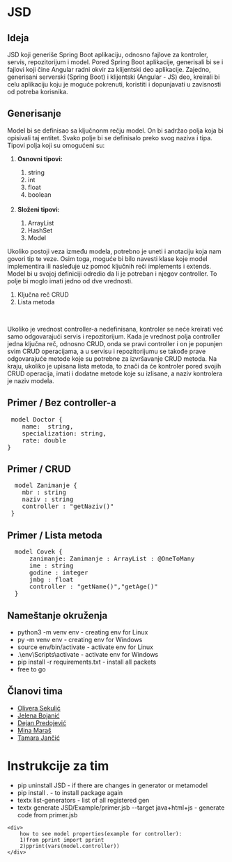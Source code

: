 # JSD
<h2>Ideja</h2>
<p>JSD koji generiše Spring Boot aplikaciju, odnosno fajlove  za kontroler, servis, repozitorijum i model. Pored Spring Boot aplikacije, generisali bi se i fajlovi koji čine Angular radni okvir za klijentski deo aplikacije. Zajedno, generisani serverski (Spring Boot) i klijentski (Angular - JS) deo, kreirali bi celu aplikaciju koju je moguće pokrenuti, koristiti i dopunjavati u zavisnosti od potreba korisnika. </p>

<h2>Generisanje</h2>
<p>Model bi se definisao sa ključnonm rečju model. On bi sadržao polja koja bi opisivali taj entitet. Svako polje bi se definisalo preko svog naziva i tipa. Tipovi polja koji su omogućeni su: 
<ol>
	<li><b>Osnovni tipovi:</b></li>
		<ol>
			<li>string</li>
			<li>int</li>
			<li>float</li>
			<li>boolean</li>
			<br/>
		</ol>
	<li><b>Složeni tipovi:</b></li>
		<ol>
			<li>ArrayList</li>
			<li>HashSet</li>
			<li>Model</li>
		</ol>
</ol>
Ukoliko postoji veza između modela, potrebno je uneti i anotaciju koja nam govori tip te veze.
Osim toga, moguće bi bilo navesti klase koje model implementira ili nasleđuje uz pomoć ključnih reči implements i extends.
Model bi u svojoj definiciji odredio da li je potreban i njegov controller. To polje bi moglo imati jedno od dve vrednosti. <ol><li>Ključna reč CRUD</li><li>Lista metoda</li></ol></p>
<br/>
<p>Ukoliko je vrednost controller-a nedefinisana, kontroler se neće kreirati već samo odgovarajući servis i repozitorijum. Kada je vrednost polja controller jedna ključna reč, odnosno CRUD, onda se pravi controller i on je popunjen svim CRUD operacijama, a u servisu i repozitorijumu se takođe prave odgovarajuće metode koje su potrebne za izvršavanje CRUD metoda. Na kraju, ukoliko je upisana lista metoda, to znači da će kontroler pored svojih CRUD operacija, imati i dodatne metode koje su izlisane, a naziv kontrolera je naziv modela.</p>


<h2>Primer / Bez controller-a</h2>

<pre>
 model Doctor {
	name:  string,
	specialization: string,
  	rate: double
}
</pre>

<h2>Primer / CRUD</h2>

<pre>
  model Zanimanje {      
    mbr : string 
    naziv : string
    controller : "getNaziv()"
 }
</pre>

<h2>Primer / Lista metoda</h2>

<pre>
  model Covek {
      zanimanje: Zanimanje : ArrayList : @OneToMany
      ime : string 
      godine : integer
      jmbg : float
      controller : "getName()","getAge()"
  }
</pre>



<h2>Nameštanje okruženja</h2>
<div>
	<ul>
		<li> python3 -m venv env - creating env for Linux </li>
	 	<li> py -m venv env - creating env for Windows </li>
		<li> source env/bin/activate - activate env for Linux  </li>
		<li> .\env\Scripts\activate - activate env for Windows  </li>
		<li> pip install -r requirements.txt - install all packets </li>
		<li> free to go </li>
	</ul>
</div>


<h2>Članovi tima</h2>
<div>
	<ul>
		<li><a href="https://github.com/OljaSekulic"> Olivera Sekulić </a></li>
		<li><a href="https://github.com/jelena-bojanic"> Jelena Bojanić </a></li>
		<li><a href="https://github.com/DejanPredojevic"> Dejan Predojević </a></li>
		<li><a href="https://github.com/minamaras"> Mina Maraš </a></li>
		<li><a href="https://github.com/tjncc"> Tamara Jančić </a></li>
	</ul>
</div>


<h1>Instrukcije za tim</h1>
<div>
	<ul>
		<li> pip uninstall JSD - if there are changes in generator or metamodel </li>
	 	<li> pip install . - to install package again </li>
		<li>textx list-generators - list of all registered gen </li>
		<li>textx generate JSD/Example/primer.jsb --target java+html+js - generate code from primer.jsb </li>
	</ul>
	
	<div>	
		how to see model properties(example for controller):
		1)from pprint import pprint
		2)pprint(vars(model.controller))
	</div>
	
</div>
